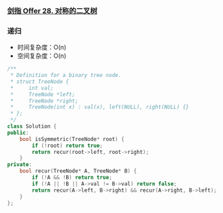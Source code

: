 ### [剑指 Offer 28. 对称的二叉树](https://leetcode-cn.com/problems/dui-cheng-de-er-cha-shu-lcof/)

### 递归

- 时间复杂度：O(n)
- 空间复杂度：O(n)

```c++
/**
 * Definition for a binary tree node.
 * struct TreeNode {
 *     int val;
 *     TreeNode *left;
 *     TreeNode *right;
 *     TreeNode(int x) : val(x), left(NULL), right(NULL) {}
 * };
 */
class Solution {
public:
    bool isSymmetric(TreeNode* root) {
        if (!root) return true;
        return recur(root->left, root->right);
    }
private:
    bool recur(TreeNode* A, TreeNode* B) {
        if (!A && !B) return true;
        if (!A || !B || A->val != B->val) return false;
        return recur(A->left, B->right) && recur(A->right, B->left);
    }
};
```
